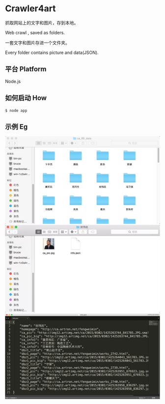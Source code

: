 # Crawler4art

抓取网站上的文字和图片，存到本地。

Web crawl , saved as folders.

一套文字和图片存进一个文件夹。

Every folder contains picture and data(JSON).


## 平台 Platform

Node.js

## 如何启动 How

`$ node app`

## 示例 Eg

![最终效果图1 :](https://raw.githubusercontent.com/hugojing/clawler4art/master/1.jpg)
![最终效果图2 :](https://raw.githubusercontent.com/hugojing/clawler4art/master/2.jpg)
![最终效果图3 :](https://raw.githubusercontent.com/hugojing/clawler4art/master/3.jpg)
